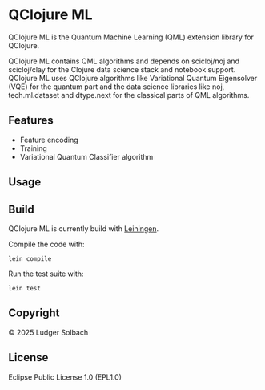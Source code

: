 # QClojure ML
QClojure ML is the Quantum Machine Learning (QML) extension library for QClojure.

QClojure ML contains QML algorithms and depends on scicloj/noj and scicloj/clay
for the Clojure data science stack and notebook support.
QClojure ML uses QClojure algorithms like Variational Quantum Eigensolver (VQE)
for the quantum part and the data science libraries like noj, tech.ml.dataset and
dtype.next for the classical parts of QML algorithms.

## Features
* Feature encoding
* Training
* Variational Quantum Classifier algorithm

## Usage

## Build
QClojure ML is currently build with [Leiningen](https://leiningen.org/).

Compile the code with:

```
lein compile
```

Run the test suite with:

```
lein test
```

## Copyright
© 2025 Ludger Solbach

## License
Eclipse Public License 1.0 (EPL1.0)

